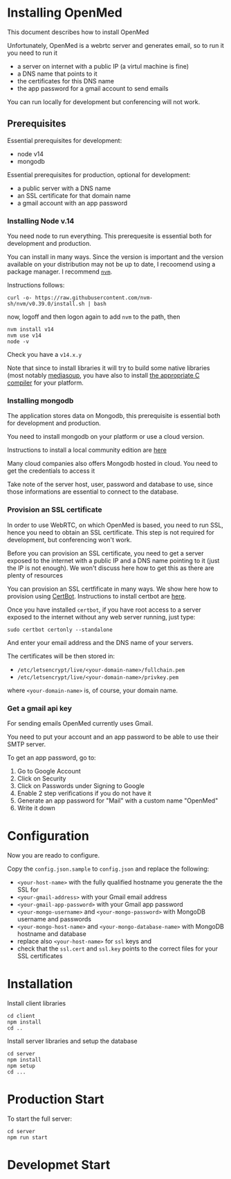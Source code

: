 # Installing OpenMed

This document describes how to install OpenMed

Unfortunately, OpenMed is a webrtc server and generates email, so to run it you need to run it 

- a server on internet with a public IP (a virtul machine is fine)
- a DNS name that points to it
- the certificates for this DNS name 
- the app password for a gmail account to send emails

You can run locally for development but conferencing will not work.

## Prerequisites

Essential prerequisites for development: 

- node v14
- mongodb

Essential prerequisites for production, optional for development: 

- a public server with a DNS name 
- an SSL certificate for that domain name
- a gmail account with an app password

### Installing Node v.14

You need node to run everything. This prerequesite is essential both for development and production.

You can install in many ways. Since the version is important and the version available on your distribution may not be up to date, I recoomend using a package manager. I recommend [`nvm`](https://github.com/nvm-sh/nvm). 

Instructions follows:

```
curl -o- https://raw.githubusercontent.com/nvm-sh/nvm/v0.39.0/install.sh | bash
```

now, logoff and then logon again to add `nvm` to the path, then

```
nvm install v14
nvm use v14
node -v
```

Check you have a `v14.x.y`

Note that since to install libraries it will try to build some native libraries (most notably [mediasoup](https://mediasoup.org/), you have also to install [the  appropriate C compiler](https://github.com/nodejs/node-gyp) for your platform.

### Installing mongodb

The application stores data on Mongodb, this prerequisite is essential both for development and production.

You need to install mongodb on your platform or use a cloud version.

Instructions to install a local community edition are [here](https://docs.mongodb.com/manual/administration/install-community/)

Many cloud companies also offers Mongodb hosted in cloud. You need to get the credentials to access it

Take note of the server host, user, password and database to use, since those informations are essential to connect to the database.

### Provision an SSL certificate

In order to use WebRTC, on which OpenMed is based, you need to run SSL, hence you need to obtain an SSL certificate. This step is not required for development, but conferencing won't work.

Before you can provision an SSL certificate, you need to get a server exposed to the internet with a public IP and a DNS name pointing to it (just the IP is not enough). We won't discuss here how to get this as there are plenty of resources 

You can provision an SSL certfificate in many ways. We show here how to provision using [CertBot](https://certbot.eff.org/). Instructions to install certbot are [here](https://certbot.eff.org/instructions).

Once you have installed `certbot`, if you have root access to a server exposed to the internet without any web server running, just type:

```
sudo certbot certonly --standalone
```

And enter your email address and the DNS name of your servers.

The certificates will be then stored in: 

- `/etc/letsencrypt/live/<your-domain-name>/fullchain.pem` 
- `/etc/letsencrypt/live/<your-domain-name>/privkey.pem` 

where `<your-domain-name>` is, of course, your domain name.

### Get a gmail api key

For sending emails OpenMed currently uses Gmail.

You need to put your account and an app password to be able to use their SMTP server.

To get an app password, go to:
1. Go to Google Account
2. Click on Security
3. Click on Passwords under Signing to Google
4. Enable 2 step verifications if you do not have it
5. Generate an app password for "Mail" with a custom name "OpenMed"
6. Write it down 

# Configuration

Now you are reado to configure.

Copy the `config.json.sample` to `config.json` and replace the following:

- `<your-host-name>` with the fully qualified hostname you generate the the SSL for 
- `<your-gmail-address>` with your Gmail email address
- `<your-gmail-app-password>` with your Gmail app password
- `<your-mongo-username>` and `<your-mongo-password>` with MongoDB username and passwords
- `<your-mongo-host-name>` and `<your-mongo-database-name>` with MongoDB hostname and database
- replace also `<your-host-name>` for `ssl` keys and 
- check that the `ssl.cert` and `ssl.key` points to the correct files for your SSL certificates

# Installation

Install client libraries

```
cd client
npm install
cd ..
```

Install server libraries and setup the database

```
cd server
npm install
npm setup
cd ...
```

# Production Start

To start the full server:

```
cd server
npm run start
```

# Developmet Start

